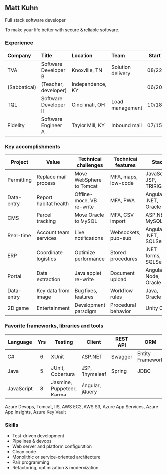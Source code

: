 ## Matt Kuhn

Full stack software developer

To make your life better with secure & reliable software.

### Experience

| Company      | Title                       | Location         | Team              | Start | End   |
| :----------- | :-------------------------- | :--------------- | :---------------- | :---: | :---: |
| TVA          | Software Developer B        | Knoxville, TN    | Solution delivery | 08/22 |       |
| (Sabbatical) | (Teacher, developer)        | Independence, KY |                   | 06/20 | 08/22 |
| TQL          | Software Developer II       | Cincinnati, OH   | Load management   | 10/18 | 06/20 |
| Fidelity     | Software Engineer A         | Taylor Mill, KY  | Inbound mail      | 07/15 | 10/18 |

### Key accomplishments

| Project    | Value                  | Technical challenges      | Technical features  | Stack                    | Host    |
| ---------- | ---------------------- | ------------------------- | ------------------- | ------------------------ | ------- |
| Permitting | Replace mail process   | Move WebSphere to Tomcat  | MFA, maps, low-code | JavaScript, JSP, TRIRIGA | Azure   |
| Data-entry | Report habitat health  | Offline-mode, VB re-write | MFA, PWA            | Angular, .NET, Oracle    | AWS     |
| CMS        | Parcel tracking        | Move Oracle to MySQL      | MFA, CSV import     | ASP.NET, MySQL           | AWS     |
| Real-time  | Account team services  | Live notifications        | Websockets, pub-sub | Angular, .NET, SQLServer | On-prem |
| ERP        | Coordinate logistics   | Optimize performance      | Stored procedures   | .NET forms, SQLServer    | On-prem |
| Portal     | Data extraction        | Java applet re-write      | Document upload     | Angular, Node, Oracle    | AWS     |
| Data-entry | Key data from image    | Bug fixes, features       | Workflow rules      | Java, Oracle             | On-prem |
| 2D game    | Entertainment          | Development paradigm      | Procedural behavior | Unity C#                 |         |

### Favorite frameworks, libraries and tools

| Language   | Yrs | Testing                   | Client          | REST API | ORM              | Logging | Build           |
| ---------- | :-: | ------------------------- | --------------- | -------- | ---------------- | ------- | -------------   |
| C#         |  6  | XUnit                     | ASP.NET         | Swagger  | Entity Framework | Serilog | Nuget           |
| Java       |  5  | JUnit, Cobertura          | JSP, Thymeleaf  | Spring   | JDBC             | SLF4J   | Gradle, Maven   |
| JavaScript |  8  | Jasmine, Puppeteer, Karma | Angular, jQuery |          |                  |         | TypeScript, NPM |

Azure Devops, Tomcat, IIS, AWS EC2, AWS S3, Azure App Services, Azure App Insights, Azure Key Vault

### Skills

- Test-driven development
- Pipelines & devops
- Web server and platform configuration
- Clean code
- Monolithic or service-oriented architecture
- Pair programming
- Refactoring, optimization & modernization

